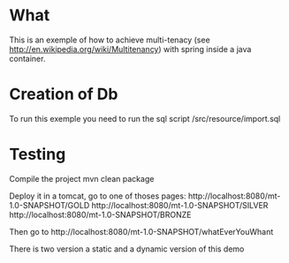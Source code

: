 
What
=======

This is an exemple of how to achieve multi-tenacy (see http://en.wikipedia.org/wiki/Multitenancy) with spring inside a java container.

Creation of Db
================

To run this exemple you need to run the sql script
    /src/resource/import.sql

Testing
=============

Compile the project
    mvn clean package

Deploy it in a tomcat, go to one of thoses pages:
http://localhost:8080/mt-1.0-SNAPSHOT/GOLD
http://localhost:8080/mt-1.0-SNAPSHOT/SILVER
http://localhost:8080/mt-1.0-SNAPSHOT/BRONZE

Then go to 
http://localhost:8080/mt-1.0-SNAPSHOT/whatEverYouWhant



There is two version a static and a dynamic version of this demo